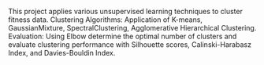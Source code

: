 This project applies various unsupervised learning techniques to cluster fitness data.
Clustering Algorithms: Application of K-means, GaussianMixture, SpectralClustering, Agglomerative Hierarchical Clustering.
Evaluation: Using Elbow determine the optimal number of clusters and evaluate clustering performance with Silhouette scores, Calinski-Harabasz Index, and Davies-Bouldin Index.

